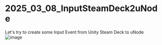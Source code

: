 # 2025_03_08_InputSteamDeck2uNode
Let's try to create some Input Event from Unity Steam Deck to uNode
![image](https://github.com/user-attachments/assets/9f34368a-c7c6-47c4-a01a-f74d52bab07a)
